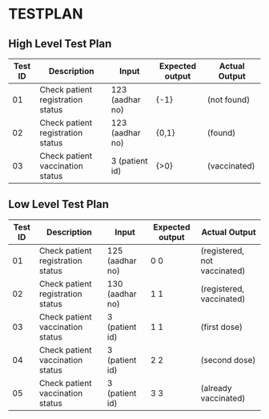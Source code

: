 # TESTPLAN

## High Level Test Plan

| Test ID	| Description |	Input |	Expected output	| Actual Output |
| ----- | ------ | ------ | ------- | ------- |
| 01	| Check patient registration status	| 123 (aadhar no)	| {-1}	| (not found) |
| 02	| Check patient registration status	| 123 (aadhar no)	 | {0,1}	| (found) |
| 03	| Check patient vaccination status	| 3 (patient id) |	{>0} |	(vaccinated)| 

## Low Level Test Plan

| Test ID	| Description |	Input |	Expected output	| Actual Output |
| ----- | ------ | ------ | ------- | ------- |
| 01	| Check patient registration status	| 125 (aadhar no)	| 0	0 | (registered, not vaccinated) |
| 02 |	Check patient registration status |	130 (aadhar no)	| 1	1 | (registered, vaccinated) |
| 03 |	Check patient vaccination status	| 3 (patient id)	| 1	1 | (first dose) |
| 04 | Check patient vaccination status	| 3 (patient id)	| 2	2 | (second dose) |
| 05 |	Check patient vaccination status	| 3 (patient id)	| 3	3 | (already vaccinated) |
